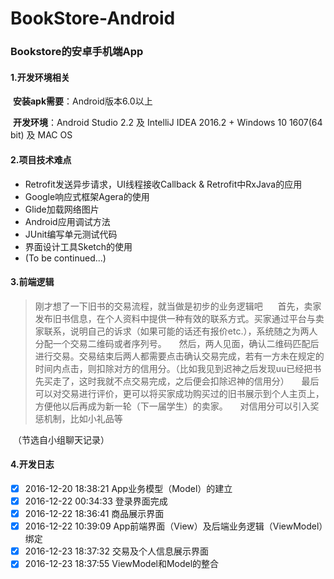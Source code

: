# BookStore-Android

### Bookstore的安卓手机端App

#### 1.开发环境相关

​	**安装apk需要**：Android版本6.0以上

​	**开发环境**：Android Studio 2.2 及 IntelliJ IDEA 2016.2 + Windows 10 1607(64 bit) 及 MAC OS

#### 2.项目技术难点

- Retrofit发送异步请求，UI线程接收Callback & Retrofit中RxJava的应用
- Google响应式框架Agera的使用
- Glide加载网络图片
- Android应用调试方法
- JUnit编写单元测试代码
- 界面设计工具Sketch的使用
- (To be continued...)


#### 3.前端逻辑

> 刚才想了一下旧书的交易流程，就当做是初步的业务逻辑吧
>      首先，卖家发布旧书信息，在个人资料中提供一种有效的联系方式。买家通过平台与卖家联系，说明自己的诉求（如果可能的话还有报价etc.），系统随之为两人分配一个交易二维码或者序列号。
>     然后，两人见面，确认二维码匹配后进行交易。交易结束后两人都需要点击确认交易完成，若有一方未在规定的时间内点击，则扣除对方的信用分。（比如我见到迟神之后发现uu已经把书先买走了，这时我就不点交易完成，之后便会扣除迟神的信用分）
>     最后可以对交易进行评价，更可以将买家成功购买过的旧书展示到个人主页上，方便他以后再成为新一轮（下一届学生）的卖家。
>     对信用分可以引入奖惩机制，比如小礼品等

​	（节选自小组聊天记录）

#### 4.开发日志

- [x] 2016-12-20 18:38:21  App业务模型（Model）的建立
- [x] 2016-12-22 00:34:33  登录界面完成
- [x] 2016-12-22 18:36:41   商品展示界面
- [x] 2016-12-22 10:39:09 App前端界面（View）及后端业务逻辑（ViewModel）绑定
- [x] 2016-12-23 18:37:32  交易及个人信息展示界面
- [x] 2016-12-23 18:37:55  ViewModel和Model的整合